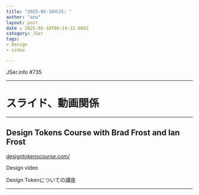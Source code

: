 ```yaml
---
title: "2025-05-10のJS: "
author: "azu"
layout: post
date : 2025-05-10T00:14:31.068Z
category: JSer
tags:
- Design
- video

---
```


JSer.info #735

----

<h1 class="site-genre">スライド、動画関係</h1>

----

## Design Tokens Course with Brad Frost and Ian Frost
[designtokenscourse.com/](https://designtokenscourse.com/ "Design Tokens Course with Brad Frost and Ian Frost")
<p class="jser-tags jser-tag-icon"><span class="jser-tag">Design</span> <span class="jser-tag">video</span></p>

Design Tokenについての講座


----
